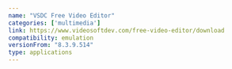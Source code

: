 ```yaml
---
name: "VSDC Free Video Editor"
categories: ['multimedia']
link: https://www.videosoftdev.com/free-video-editor/download
compatibility: emulation
versionFrom: "8.3.9.514"
type: applications
---
```


